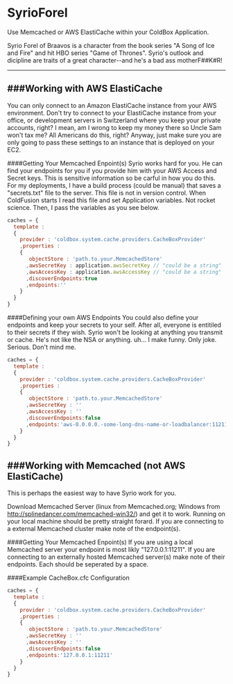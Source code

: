 SyrioForel
==========

Use Memcached or AWS ElastiCache within your ColdBox Application.

Syrio Forel of Braavos is a character from the book series "A Song of Ice and Fire" and hit
HBO series "Game of Thrones". Syrio's outlook and dicipline are traits of a great character--and he's a bad ass motherF##K#R!

----------

###Working with AWS ElastiCache
----------
You can only connect to an Amazon ElastiCache instance from your AWS environment. Don't try to connect to your ElastiCache instance from your office, or development servers in Switzerland where you keep your private accounts, right? I mean, am I wrong to keep my money there so Uncle Sam won't tax me? All Americans do this, right? Anyway, just make sure you are only going to pass these settings to an instance that is deployed on your EC2.

####Getting Your Memcached Enpoint(s)
Syrio works hard for you. He can find your endpoints for you if you provide him with your AWS Access and Secret keys. This is sensitive information so be carful in how you do this. For my deployments, I have a build process (could be manual) that saves a "secrets.txt" file to the server. This file is not in version control. When ColdFusion starts I read this file and set Application variables. Not rocket science. Then, I pass the variables as you see below.
```JavaScript
caches = {
  template :
  {
    provider : 'coldbox.system.cache.providers.CacheBoxProvider'
    ,properties :
    {
       objectStore : 'path.to.your.MemcachedStore'
      ,awsSecretKey : application.awsSecretKey // "could be a string"
      ,awsAccessKey : application.awsAccessKey // "could be a string"
      ,discoverEndpoints:true
      ,endpoints:''
    }
  }
}
````
####Defining your own AWS Endpoints
You could also define your endpoints and keep your secrets to your self. After all, everyone is entitiled to their secrets if they wish. Syrio won't be looking at anything you transmit or cache. He's not like the NSA or anything. uh... I make funny. Only joke. Serious. Don't mind me.
```JavaScript
caches = {
  template :
  {
    provider : 'coldbox.system.cache.providers.CacheBoxProvider'
    ,properties :
    {
       objectStore : 'path.to.your.MemcachedStore'
      ,awsSecretKey : ''
      ,awsAccessKey : ''
      ,discoverEndpoints:false
      ,endpoints:'aws-0.0.0.0.-some-long-dns-name-or-loadbalancer:11211'
    }
  }
}
````
###Working with Memcached (not AWS ElastiCache)
----------
This is perhaps the easiest way to have Syrio work for you.

Download Memcached Server (linux from Memcached.org; Windows from http://splinedancer.com/memcached-win32/) and get it to work. Running on your local machine should be pretty straight forard. If you are connecting to a external Memcached cluster make note of the endpoint(s).

####Getting Your Memcached Enpoint(s)
If you are using a local Memcached server your endpoint is most likly "127.0.0.1:11211".
If you are connecting to an externally hosted Memcached server(s) make note of their endpoints. Each should be seperated by a space.

####Example CacheBox.cfc Configuration

```JavaScript
caches = {
  template :
  {
    provider : 'coldbox.system.cache.providers.CacheBoxProvider'
    ,properties :
    {
       objectStore : 'path.to.your.MemcachedStore'
      ,awsSecretKey : ''
      ,awsAccessKey : ''
      ,discoverEndpoints:false
      ,endpoints:'127.0.0.1:11211'
    }
  }
}
````